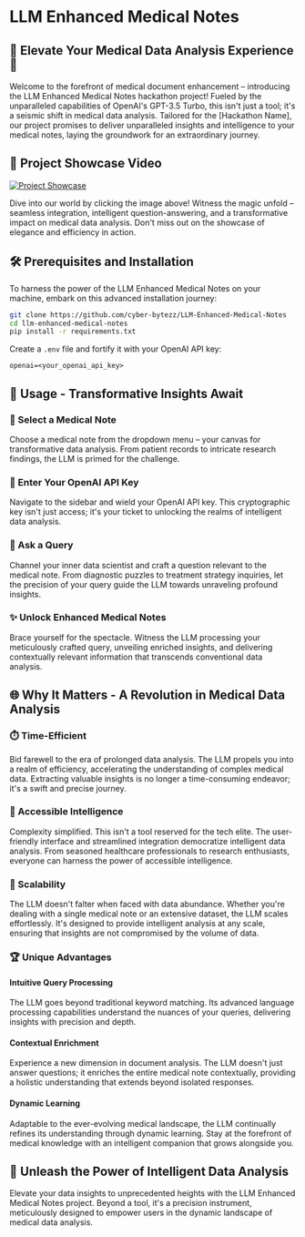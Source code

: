 # LLM Enhanced Medical Notes

## 🌟 Elevate Your Medical Data Analysis Experience 🚀

Welcome to the forefront of medical document enhancement – introducing the LLM Enhanced Medical Notes hackathon project! Fueled by the unparalleled capabilities of OpenAI's GPT-3.5 Turbo, this isn't just a tool; it's a seismic shift in medical data analysis. Tailored for the [Hackathon Name], our project promises to deliver unparalleled insights and intelligence to your medical notes, laying the groundwork for an extraordinary journey.

## 🎥 Project Showcase Video

[![Project Showcase](https://github.com/cyber-bytezz/LLM-Enhanced-Medical-Notes/assets/130319315/7ad64af2-481a-426b-aa89-32f99fab141f)](https://youtu.be/iLjtBC4dtcg)

Dive into our world by clicking the image above! Witness the magic unfold – seamless integration, intelligent question-answering, and a transformative impact on medical data analysis. Don't miss out on the showcase of elegance and efficiency in action.

## 🛠️ Prerequisites and Installation

To harness the power of the LLM Enhanced Medical Notes on your machine, embark on this advanced installation journey:

```bash
git clone https://github.com/cyber-bytezz/LLM-Enhanced-Medical-Notes
cd llm-enhanced-medical-notes
pip install -r requirements.txt
```

Create a `.env` file and fortify it with your OpenAI API key:

```plaintext
openai=<your_openai_api_key>
```

## 🚀 Usage - Transformative Insights Await

### 📑 Select a Medical Note

Choose a medical note from the dropdown menu – your canvas for transformative data analysis. From patient records to intricate research findings, the LLM is primed for the challenge.

### 🔐 Enter Your OpenAI API Key

Navigate to the sidebar and wield your OpenAI API key. This cryptographic key isn't just access; it's your ticket to unlocking the realms of intelligent data analysis.

### 🤔 Ask a Query

Channel your inner data scientist and craft a question relevant to the medical note. From diagnostic puzzles to treatment strategy inquiries, let the precision of your query guide the LLM towards unraveling profound insights.

### ✨ Unlock Enhanced Medical Notes

Brace yourself for the spectacle. Witness the LLM processing your meticulously crafted query, unveiling enriched insights, and delivering contextually relevant information that transcends conventional data analysis.

## 🌐 Why It Matters - A Revolution in Medical Data Analysis

### ⏱️ Time-Efficient

Bid farewell to the era of prolonged data analysis. The LLM propels you into a realm of efficiency, accelerating the understanding of complex medical data. Extracting valuable insights is no longer a time-consuming endeavor; it's a swift and precise journey.

### 🌈 Accessible Intelligence

Complexity simplified. This isn't a tool reserved for the tech elite. The user-friendly interface and streamlined integration democratize intelligent data analysis. From seasoned healthcare professionals to research enthusiasts, everyone can harness the power of accessible intelligence.

### 🚀 Scalability

The LLM doesn't falter when faced with data abundance. Whether you're dealing with a single medical note or an extensive dataset, the LLM scales effortlessly. It's designed to provide intelligent analysis at any scale, ensuring that insights are not compromised by the volume of data.

### 🏆 Unique Advantages

#### Intuitive Query Processing

The LLM goes beyond traditional keyword matching. Its advanced language processing capabilities understand the nuances of your queries, delivering insights with precision and depth.

#### Contextual Enrichment

Experience a new dimension in document analysis. The LLM doesn't just answer questions; it enriches the entire medical note contextually, providing a holistic understanding that extends beyond isolated responses.

#### Dynamic Learning

Adaptable to the ever-evolving medical landscape, the LLM continually refines its understanding through dynamic learning. Stay at the forefront of medical knowledge with an intelligent companion that grows alongside you.

## 🚀 Unleash the Power of Intelligent Data Analysis

Elevate your data insights to unprecedented heights with the LLM Enhanced Medical Notes project. Beyond a tool, it's a precision instrument, meticulously designed to empower users in the dynamic landscape of medical data analysis.
